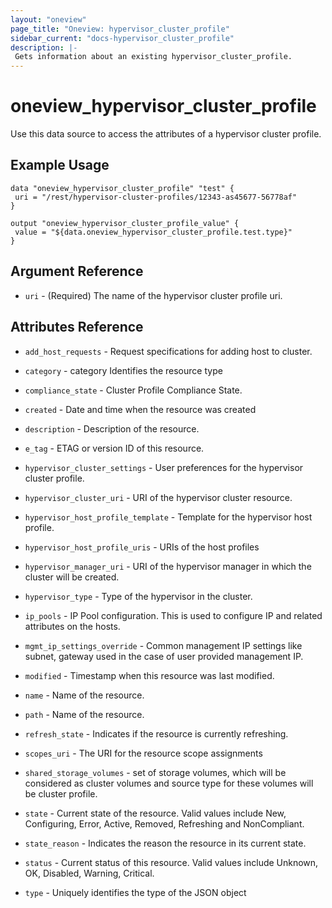 ```yaml
---
layout: "oneview"
page_title: "Oneview: hypervisor_cluster_profile"
sidebar_current: "docs-hypervisor_cluster_profile"
description: |-
 Gets information about an existing hypervisor_cluster_profile.
---
```


# oneview\_hypervisor\_cluster\_profile

Use this data source to access the attributes of a hypervisor cluster profile.

## Example Usage

```hcl
data "oneview_hypervisor_cluster_profile" "test" {
 uri = "/rest/hypervisor-cluster-profiles/12343-as45677-56778af"
}

output "oneview_hypervisor_cluster_profile_value" {
 value = "${data.oneview_hypervisor_cluster_profile.test.type}"
}
```

## Argument Reference

* `uri` - (Required) The name of the hypervisor cluster profile uri.

## Attributes Reference

* `add_host_requests` - Request specifications for adding host to cluster.

* `category` - category Identifies the resource type 

* `compliance_state` -  Cluster Profile Compliance State.

* `created` - Date and time when the resource was created

* `description` -  Description of the resource.

* `e_tag` - ETAG or version ID of this resource.

* `hypervisor_cluster_settings` - User preferences for the hypervisor cluster profile.

* `hypervisor_cluster_uri` - URI of the hypervisor cluster resource.

* `hypervisor_host_profile_template` - Template for the hypervisor host profile.

* `hypervisor_host_profile_uris` - URIs of the host profiles

* `hypervisor_manager_uri` - URI of the hypervisor manager in which the cluster will be created.

* `hypervisor_type` - Type of the hypervisor in the cluster.

* `ip_pools` -  IP Pool configuration. This is used to configure IP and related attributes on the hosts.

* `mgmt_ip_settings_override` - Common management IP settings like subnet, gateway used in the case of user provided management IP.

* `modified` - Timestamp when this resource was last modified.

* `name` -  Name of the resource.

* `path` -  Name of the resource.

* `refresh_state` -  Indicates if the resource is currently refreshing.

* `scopes_uri` - The URI for the resource scope assignments

* `shared_storage_volumes` - set of storage volumes, which will be considered as cluster volumes and source type for these volumes will be cluster profile.

* `state` -  Current state of the resource. Valid values include New, Configuring, Error, Active, Removed, Refreshing and NonCompliant.

* `state_reason` - Indicates the reason the resource in its current state.

* `status` - Current status of this resource. Valid values include Unknown, OK, Disabled, Warning, Critical.

* `type` - Uniquely identifies the type of the JSON object